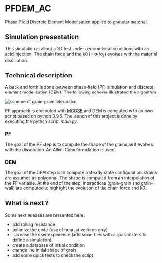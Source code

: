 # PFDEM_AC
Phase-Field Discrete Element Modelisation applied to granular material.

## Simulation presentation
This simulation is about a 2D test under oedometrical conditions with an acid injection.
The chain force and the k0 (= &sigma;<sub>1</sub>/&sigma;<sub>2</sub>) evolves with the material dissolution.

## Technical description
A back and forth is done between phase-field (PF) simulation and discrete element modelisation (DEM). The following scheme illustrated the algorithm.

![scheme of grain-grain interaction](../image/General_plan.png)

 PF approach is computed with [MOOSE](https://github.com/idaholab/moose) and DEM is computed with an own script based on python 3.9.6. The launch of this project is done by executing the python script <i>main.py</i>.

### PF
The goal of the PF step is to compute the shape of the grains as it evolves with the dissolution.
An Allen-Cahn formulation is used.

### DEM
The goal of the DEM step is to compute a steady-state configuration. Grains are assumed as polygonal. The shape is computed from an interpolation of the PF variable. At the end of the step, interactions (grain-grain and grain-wall) are computed to highlight the evolution of the chain force and k0.

## What is next ?
Some next releases are presented here.

- add rolling resistance
- optimize the code (use of nearest vertices only)
- increase the user experience (add some files with all parameters to define a simulation)
- create a database of initial condition
- change the initial shape of grain
- add some quick tests to check the script

